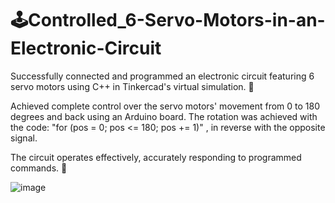 # 🕹️Controlled_6-Servo-Motors-in-an-Electronic-Circuit

Successfully connected and programmed an electronic circuit featuring 6 servo motors using C++ in Tinkercad's virtual simulation. 🤖

Achieved complete control over the servo motors' movement from 0 to 180 degrees and back using an Arduino board. The rotation was achieved with the code:
 "for (pos = 0; pos <= 180; pos += 1)" , in reverse with the opposite signal.

The circuit operates effectively, accurately responding to programmed commands. 🚀

![image](https://github.com/VAsmaaShaker/Controlled_6-Servo-Motors-in-an-Electronic-Circuit/assets/174564364/1ad7113c-5abc-4dc1-bcb9-ee4a1069a3a7)
